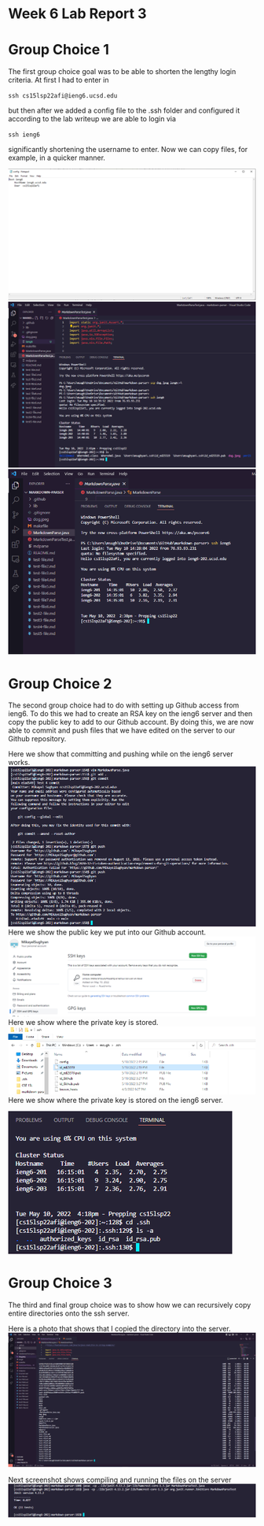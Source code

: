 # Week 6 Lab Report 3

# Group Choice 1
The first group choice goal was to be able to shorten the lengthy login criteria. At first I had to enter in

`ssh cs15lsp22afi@ieng6.ucsd.edu`

but then after we added a config file to the .ssh folder and configured it according to the lab writeup we are able to login via

`ssh ieng6`

significantly shortening the username to enter. Now we can copy files, for example, in a quicker manner.

![](Lab3GC1_config.PNG)
![](Lab3GC1_copy.PNG)
![](Lab3GC1_login.PNG)

# Group Choice 2

The second group choice had to do with setting up Github access from ieng6. To do this we had to create an RSA key on the ieng6 server and then copy the public key to add to our Github account. By doing this, we are now able to commit and push files that we have edited on the server to our Github repository.

Here we show that committing and pushing while on the ieng6 server works.
![](Lab3GC2_GitCommit_Push.PNG)
Here we show the public key we put into our Github account.
![](Lab3GC2_GithubKey.PNG)
Here we show where the private key is stored.
![](Lab3GC2_privateKey.PNG)
Here we show where the private key is stored on the ieng6 server.

![](Lab3GC2_privateKeyonServer.PNG)

# Group Choice 3

The third and final group choice was to show how we can recursively copy entire directories onto the ssh server.

Here is a photo that shows that I copied the directory into the server.
![](Lab3GC3_SCP-R.PNG)

Next screenshot shows compiling and running the files on the server
![](Lab3GC3_RunOnServer.PNG)
